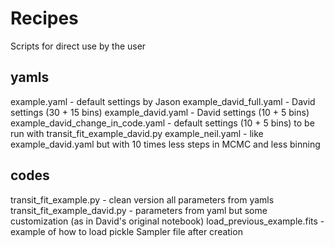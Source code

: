 # Recipes

Scripts for direct use by the user

## yamls

example.yaml - default settings by Jason
example_david_full.yaml - David settings (30 + 15 bins)
example_david.yaml - David settings (10 + 5 bins)
example_david_change_in_code.yaml - default settings (10 + 5 bins) to be run with transit_fit_example_david.py
example_neil.yaml - like example_david.yaml  but with 10 times less steps in MCMC and less binning

## codes

transit_fit_example.py - clean version all parameters from yamls
transit_fit_example_david.py - parameters from yaml but some customization (as in David's original notebook)
load_previous_example.fits - example of how to load pickle Sampler file after creation